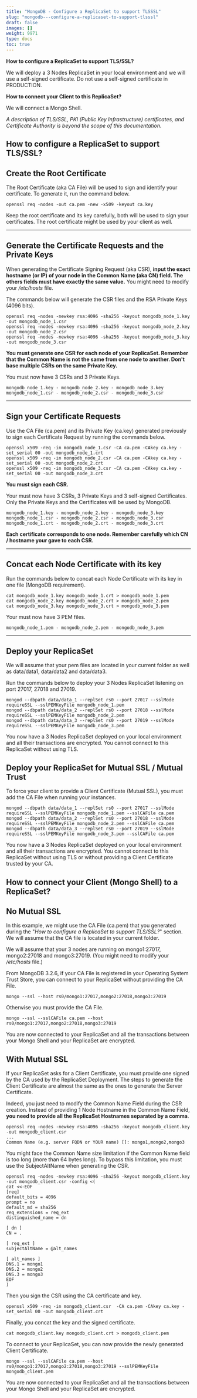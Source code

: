 ```yaml
---
title: "MongoDB - Configure a ReplicaSet to support TLSSSL"
slug: "mongodb---configure-a-replicaset-to-support-tlsssl"
draft: false
images: []
weight: 9971
type: docs
toc: true
---
```


**How to configure a ReplicaSet to support TLS/SSL?**

We will deploy a 3 Nodes ReplicaSet in your local environment and we will use a self-signed certificate. Do not use a self-signed certificate in PRODUCTION.

**How to connect your Client to this ReplicaSet?**

We will connect a Mongo Shell.

*A description of TLS/SSL, PKI (Public Key Infrastructure) certificates, and Certificate Authority is beyond the scope of this documentation.*



## How to configure a ReplicaSet to support TLS/SSL?
Create the Root Certificate
---------------------------

The Root Certificate (aka CA File) will be used to sign and identify your certificate. To generate it, run the command below.

    openssl req -nodes -out ca.pem -new -x509 -keyout ca.key

Keep the root certificate and its key carefully, both will be used to sign your certificates. The root certificate might be used by your client as well.

----------

Generate the Certificate Requests and the Private Keys
----------------------------------------------------

When generating the Certificate Signing Request (aka CSR), **input the exact hostname (or IP) of your node in the Common Name (aka CN) field. The others fields must have exactly the same value.** You might need to modify your */etc/hosts* file.

The commands below will generate the CSR files and the RSA Private Keys (4096 bits).

    openssl req -nodes -newkey rsa:4096 -sha256 -keyout mongodb_node_1.key -out mongodb_node_1.csr
    openssl req -nodes -newkey rsa:4096 -sha256 -keyout mongodb_node_2.key -out mongodb_node_2.csr
    openssl req -nodes -newkey rsa:4096 -sha256 -keyout mongodb_node_3.key -out mongodb_node_3.csr

**You must generate one CSR for each node of your ReplicaSet. Remember that the Common Name is not the same from one node to another. Don't base multiple CSRs on the same Private Key.**

You must now have 3 CSRs and 3 Private Keys.

    mongodb_node_1.key - mongodb_node_2.key - mongodb_node_3.key
    mongodb_node_1.csr - mongodb_node_2.csr - mongodb_node_3.csr

----------

Sign your Certificate Requests
-----------------------------

Use the CA File (ca.pem) and its Private Key (ca.key) generated previously to sign each Certificate Request by running the commands below.

    openssl x509 -req -in mongodb_node_1.csr -CA ca.pem -CAkey ca.key -set_serial 00 -out mongodb_node_1.crt
    openssl x509 -req -in mongodb_node_2.csr -CA ca.pem -CAkey ca.key -set_serial 00 -out mongodb_node_2.crt
    openssl x509 -req -in mongodb_node_3.csr -CA ca.pem -CAkey ca.key -set_serial 00 -out mongodb_node_3.crt

**You must sign each CSR.**

Your must now have 3 CSRs, 3 Private Keys and 3 self-signed Certificates. Only the Private Keys and the Certificates will be used by MongoDB.

    mongodb_node_1.key - mongodb_node_2.key - mongodb_node_3.key
    mongodb_node_1.csr - mongodb_node_2.csr - mongodb_node_3.csr
    mongodb_node_1.crt - mongodb_node_2.crt - mongodb_node_3.crt

**Each certificate corresponds to one node. Remember carefully which CN / hostname your gave to each CSR.**

----------

Concat each Node Certificate with its key
----------------------------------------

Run the commands below to concat each Node Certificate with its key in one file (MongoDB requirement).

    cat mongodb_node_1.key mongodb_node_1.crt > mongodb_node_1.pem
    cat mongodb_node_2.key mongodb_node_2.crt > mongodb_node_2.pem
    cat mongodb_node_3.key mongodb_node_3.crt > mongodb_node_3.pem

Your must now have 3 PEM files.

    mongodb_node_1.pem - mongodb_node_2.pem - mongodb_node_3.pem

----------

Deploy your ReplicaSet
----------------------

We will assume that your pem files are located in your current folder as well as data/data1, data/data2 and data/data3.

Run the commands below to deploy your 3 Nodes ReplicaSet listening on port 27017, 27018 and 27019.

    mongod --dbpath data/data_1 --replSet rs0 --port 27017 --sslMode requireSSL --sslPEMKeyFile mongodb_node_1.pem
    mongod --dbpath data/data_2 --replSet rs0 --port 27018 --sslMode requireSSL --sslPEMKeyFile mongodb_node_2.pem
    mongod --dbpath data/data_3 --replSet rs0 --port 27019 --sslMode requireSSL --sslPEMKeyFile mongodb_node_3.pem

You now have a 3 Nodes ReplicaSet deployed on your local environment and all their transactions are encrypted. You cannot connect to this ReplicaSet without using TLS.

Deploy your ReplicaSet for Mutual SSL / Mutual Trust
----------------------
To force your client to provide a Client Certificate (Mutual SSL), you must add the CA File when running your instances.

    mongod --dbpath data/data_1 --replSet rs0 --port 27017 --sslMode requireSSL --sslPEMKeyFile mongodb_node_1.pem --sslCAFile ca.pem
    mongod --dbpath data/data_2 --replSet rs0 --port 27018 --sslMode requireSSL --sslPEMKeyFile mongodb_node_2.pem --sslCAFile ca.pem
    mongod --dbpath data/data_3 --replSet rs0 --port 27019 --sslMode requireSSL --sslPEMKeyFile mongodb_node_3.pem --sslCAFile ca.pem

You now have a 3 Nodes ReplicaSet deployed on your local environment and all their transactions are encrypted. You cannot connect to this ReplicaSet without using TLS or without providing a Client Certificate trusted by your CA.

## How to connect your Client (Mongo Shell) to a ReplicaSet?
No Mutual SSL
----------

In this example, we might use the CA File (ca.pem) that you generated during the "*How to configure a ReplicaSet to support TLS/SSL?*" section. We will assume that the CA file is located in your current folder.

We will assume that your 3 nodes are running on mongo1:27017, mongo2:27018 and mongo3:27019. (You might need to modify your */etc/hosts* file.)

From MongoDB 3.2.6, if your CA File is registered in your Operating System Trust Store, you can connect to your ReplicaSet without providing the CA File.

    mongo --ssl --host rs0/mongo1:27017,mongo2:27018,mongo3:27019

Otherwise you must provide the CA File.

    mongo --ssl --sslCAFile ca.pem --host rs0/mongo1:27017,mongo2:27018,mongo3:27019

You are now connected to your ReplicaSet and all the transactions between your Mongo Shell and your ReplicaSet are encrypted.

With Mutual SSL
----------

If your ReplicaSet asks for a Client Certificate, you must provide one signed by the CA used by the ReplicaSet Deployment.
The steps to generate the Client Certificate are almost the same as the ones to generate the Server Certificate.

Indeed, you just need to modify the Common Name Field during the CSR creation.
Instead of providing 1 Node Hostname in the Common Name Field, **you need to provide all the ReplicaSet Hostnames separated by a comma**.

    openssl req -nodes -newkey rsa:4096 -sha256 -keyout mongodb_client.key -out mongodb_client.csr
    ...
    Common Name (e.g. server FQDN or YOUR name) []: mongo1,mongo2,mongo3

You might face the Common Name size limitation if the Common Name field is too long (more than 64 bytes long). To bypass this limitation, you must use the SubjectAltName when generating the CSR.

    openssl req -nodes -newkey rsa:4096 -sha256 -keyout mongodb_client.key -out mongodb_client.csr -config <(
    cat <<-EOF
    [req]
    default_bits = 4096
    prompt = no
    default_md = sha256
    req_extensions = req_ext
    distinguished_name = dn
     
    [ dn ]
    CN = .
     
    [ req_ext ]
    subjectAltName = @alt_names
     
    [ alt_names ]
    DNS.1 = mongo1
    DNS.2 = mongo2
    DNS.3 = mongo3
    EOF
    )

Then you sign the CSR using the CA certificate and key.

    openssl x509 -req -in mongodb_client.csr  -CA ca.pem -CAkey ca.key -set_serial 00 -out mongodb_client.crt

Finally, you concat the key and the signed certificate.

    cat mongodb_client.key mongodb_client.crt > mongodb_client.pem

To connect to your ReplicaSet, you can now provide the newly generated Client Certificate.

    mongo --ssl --sslCAFile ca.pem --host rs0/mongo1:27017,mongo2:27018,mongo3:27019 --sslPEMKeyFile mongodb_client.pem

You are now connected to your ReplicaSet and all the transactions between your Mongo Shell and your ReplicaSet are encrypted.

